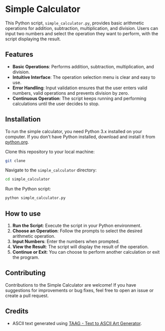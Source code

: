 # Simple Calculator

This Python script, `simple_calculator.py`, provides basic arithmetic operations for addition, subtraction, multiplication, and division. Users can input two numbers and select the operation they want to perform, with the script displaying the result.

## Features

- **Basic Operations**: Performs addition, subtraction, multiplication, and division.
- **Intuitive Interface**: The operation selection menu is clear and easy to use.
- **Error Handling**: Input validation ensures that the user enters valid numbers, valid operations and prevents division by zero.
- **Continuous Operation**: The script keeps running and performing calculations until the user decides to stop.

## Installation

To run the simple calculator, you need Python 3.x installed on your computer. If you don't have Python installed, download and install it from [python.org](https://www.python.org/).

Clone this repository to your local machine:

```bash
git clone
```

Navigate to the `simple_calculator` directory:

```bash
cd simple_calculator
```

Run the Python script:

```bash
python simple_calculator.py
```

## How to use

1. **Run the Script**: Execute the script in your Python environment.
2. **Choose an Operation**: Follow the prompts to select the desired arithmetic operation.
3. **Input Numbers**: Enter the numbers when prompted.
4. **View the Result**: The script will display the result of the operation.
5. **Continue or Exit**: You can choose to perform another calculation or exit the program.

## Contributing
Contributions to the Simple Calculator are welcome! If you have suggestions for improvements or bug fixes, feel free to open an issue or create a pull request.

## Credits
- ASCII text generated using [TAAG - Text to ASCII Art Generator](https://patorjk.com/software/taag/).